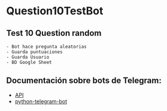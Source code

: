# Question10TestBot
## Test 10 Question random

    - Bot hace pregunta aleatorias
    - Guarda puntuaciones
    - Guarda Usuario
    - BD Google Sheet

## Documentación sobre bots de Telegram:
 - [API](https://core.telegram.org/api)
 - [python-telegram-bot](https://python-telegram-bot.org/)